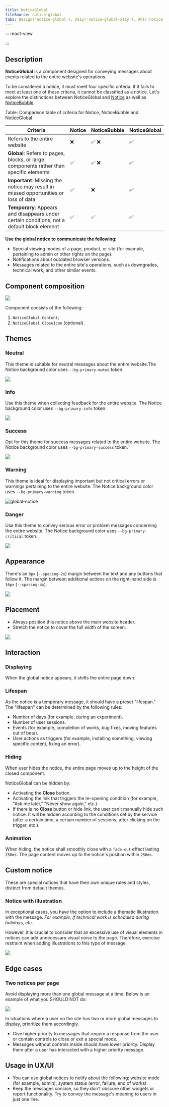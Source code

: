 ```yaml
---
title: NoticeGlobal
fileSource: notice-global
tabs: Design('notice-global'), A11y('notice-global-a11y'), API('notice-global-api'), Example('notice-global-code'), Changelog('notice-global-changelog')
---
```


::: react-view

<script lang="tsx">
import React from 'react';

import PlaygroundGeneration from '@components/PlaygroundGeneration';

import NoticeGlobal from '@semcore/ui/notice-global';
import { Box } from '@semcore/ui/flex-box';

const THEME = ['neutral', 'info', 'success', 'warning', 'danger'];

const LayoutPreview = (props) => (
  <Box wMin={200} wMax={500}>
    {props.children}
  </Box>
);

const Preview = (preview) => {
  const { bool, select, radio, text, empty, onChange } = preview('Notice');

  const theme = select({
    key: 'theme',
    label: 'Theme',
    defaultValue: 'neutral',
    options: THEME.map((value) => ({
      name: value,
      value,
    })),
  });

  const closable = bool({
    key: 'closable',
    defaultValue: true,
    label: 'Closable',
  });

  const msg = text({
    key: 'text',
    defaultValue: 'You can place your message here.',
    label: 'Text',
  });

  const hidden = empty({
    key: 'hidden',
    defaultValue: false,
  });

  function handlerClose() {
    onChange('hidden', true);
    setTimeout(() => {
      onChange('hidden', false);
    }, 2000);
  }

  return (
    <NoticeGlobal
      theme={theme}
      hidden={hidden}
      closable={closable}
      onClose={closable ? handlerClose : false}
    >
      <NoticeGlobal.Content>{msg}</NoticeGlobal.Content>
    </NoticeGlobal>
  );
};

const App = PlaygroundGeneration(Preview, { LayoutPreview });
</script>

:::

## Description

**NoticeGlobal** is a component designed for conveying messages about events related to the entire website's operations.

To be considered a notice, it must meet four specific criteria. If it fails to meet at least one of these criteria, it cannot be classified as a notice. Let's explore the distinctions between NoticeGlobal and [Notice](/components/notice/notice) as well as [NoticeBubble](/components/notice-bubble/notice-bubble).

Table: Comparison table of criteria for Notice, NoticeBubble and NoticeGlobal

| Criteria         | Notice | NoticeBubble | NoticeGlobal |
| ---------------- | ------ | ------------ | ------------ |
| Refers to the entire website      | ❌     | ✅ ❌        | ✅           |
| **Global**: Refers to pages, blocks, or large components rather than specific elements | ✅     | ✅ ❌        | ✅           |
| **Important**: Missing the notice may result in missed opportunities or loss of data | ✅     | ❌           | ✅           |
| **Temporary**: Appears and disappears under certain conditions, not a default block element         | ✅     | ✅           | ✅           |

**Use the global notice to communicate the following:**

- Special viewing modes of a page, product, or site (for example, pertaining to admin or other rights on the page).
- Notifications about outdated browser versions.
- Messages related to the entire site's operations, such as downgrades, technical work, and other similar events.

## Component composition

![](static/notice-global-composition.png)

Component consists of the following:

1. `NoticeGlobal.Content`;
2. `NoticeGlobal.CloseIcon` (optional).

## Themes

### Neutral

This theme is suitable for neutral messages about the entire website.The Notice background color uses `--bg-primary-muted` token.

![](static/gnotice-neutral.png)

### Info

Use this theme when collecting feedback for the entire website. The Notice background color uses `--bg-primary-info` token.

![](static/gnotice-info.png)

### Success

Opt for this theme for success messages related to the entire website. The Notice background color uses `--bg-primary-success` token.

![](static/gnotice-success.png)

### Warning

This theme is ideal for displaying important but not critical errors or warnings pertaining to the entire website. The Notice background color uses `--bg-primary-warning` token.

![global-notice](static/gnotice-warning.png)

### Danger

Use this theme to convey serious error or problem messages concerning the entire website. The Notice background color uses `--bg-primary-critical` token.

![](static/gnotice-danger.png)

## Appearance

There's an `8px` (`--spacing-2x`) margin between the text and any buttons that follow it. The margin between additional actions on the right-hand side is `16px` (`--spacing-4x`).

![](static/gnotice-margins.png)

## Placement

- Always position this notice above the main website header.
- Stretch the notice to cover the full width of the screen.

![](static/placement.png)

## Interaction

### Displaying

When the global notice appears, it shifts the entire page down.

### Lifespan

As the notice is a temporary message, it should have a preset "lifespan." The "lifespan" can be determined by the following rules:

- Number of days (for example, during an experiment).
- Number of user sessions.
- Events (for example, completion of works, bug fixes, moving features out of beta).
- User actions as triggers (for example, installing something, viewing specific content, fixing an error).

### Hiding

When user hides the notice, the entire page moves up to the height of the closed component.

NoticeGlobal can be hidden by:

- Activating the **Close** button.
- Activating the link that triggers the re-opening condition (for example, "Ask me later," "Never show again," etc.).
- If there is no **Close** button or hide link, the user can't manually hide such notice. It will be hidden according to the conditions set by the service (after a certain time, a certain number of sessions, after clicking on the trigger, etc.).

### Animation

When hiding, the notice shall smoothly close with a `fade-out` effect lasting `250ms`. The page content moves up to the notice's position within `250ms`.

## Custom notice

These are special notices that have their own unique rules and styles, distinct from default themes.

### Notice with illustration

In exceptional cases, you have the option to include a thematic illustration with the message. _For example, if technical work is scheduled during holidays, etc._

However, it is crucial to consider that an excessive use of visual elements in notices can add unnecessary visual noise to the page. Therefore, exercise restraint when adding illustrations to this type of message.

![](static/gnotice-illustration.png)

## Edge cases

### Two notices per page

Avoid displaying more than one global message at a time. Below is an example of what you SHOULD NOT do:

![](static/two-notices.png)

In situations where a user on the site has two or more global messages to display, prioritize them accordingly.

- Give higher priority to messages that require a response from the user or contain controls to close or exit a special mode.
- Messages without controls inside should have lower priority. Display them after a user has interacted with a higher priority message.

## Usage in UX/UI

- You can use global notices to notify about the following: website mode (for example, admin), system status (error, failure, end of works).
- Keep the messages concise, so they don't obscure other widgets or report functionality. Try to convey the message's meaning to users in just one line.

